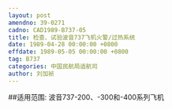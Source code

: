 ```yaml
---
layout: post
amendno: 39-0271
cadno: CAD1989-B737-05
title: 检查、试验波音737飞机火警/过热系统
date: 1989-04-28 00:00:00 +0800
effdate: 1989-05-05 00:00:00 +0800
tag: B737
categories: 中国民航局适航司
author: 刘加祯
---
```


##适用范围:
波音737-200、-300和-400系列飞机

